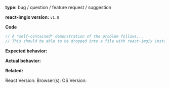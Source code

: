 <!-- Please try to reproduce the issue with the latest version of `react-imgix`. It may have already been fixed. -->
**type:** bug / question / feature request / suggestion

**react-imgix version:** `v1.0`

**Code**

```js
// A *self-contained* demonstration of the problem follows...
// This should be able to be dropped into a file with react-imgix installed and just work
```

**Expected behavior:**

**Actual behavior:**

**Related:**

React Version: 
Browser(s): 
OS Version: 
